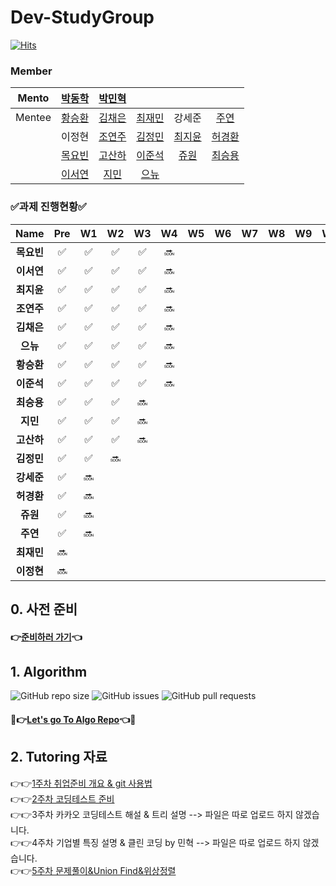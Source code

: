 # Dev-StudyGroup

[![Hits](https://hits.seeyoufarm.com/api/count/incr/badge.svg?url=https%3A%2F%2Fgithub.com%2FDev-StudyGroup&count_bg=%235B5A59&title_bg=%23716A6A&icon=github.svg&icon_color=%23000000&title=Github&edge_flat=false)](https://hits.seeyoufarm.com)

### Member

|Mento|[박동학](https://github.com/DonghakPark)|[박민혁](https://github.com/m1nnh)||||
|:---:|:---:|:---:|:---:|:---:|:---:|
|Mentee|[황승환](https://github.com/xx0hn)|[김채은](https://github.com/chchaeun) |[최재민](https://github.com/dku19jam) |강세준|[주연](https://github.com/keamjyn) |
| | 이정현 |[조연주](https://github.com/wormjoo)|[김정민](https://github.com/JeongMin-98) |[최지윤](https://github.com/J1Yun)|[허경환](https://github.com/hkh1284) |
| | [목요빈](https://github.com/yobinmok) |[고산하](https://github.com/headF1rst) |[이준석](https://github.com/juy4556)  | [쥬원](https://github.com/dwd9999) |[최승용](https://github.com/SeungYongChoi) |
| | [이서연](https://github.com/sylee723)  |[지민](https://github.com/ji-mango) |[으뉴](https://github.com/ChunEunyu)  | | |

### ✅과제 진행현황✅

|  Name   | Pre | W1 | W2 | W3 | W4 | W5 | W6 | W7 | W8 | W9 | W10 | W11 | W12 |
|:-------:|:---:|:--:|:--:|:--:|:--:|:--:|:--:|:--:|:--:|:--:|:---:|:---:|:---:|
| **목요빈** |  ✅  | ✅  | ✅  | ✅  | 🔜 |    |    |    |    |    |     |     |     |
| **이서연** |  ✅  | ✅  | ✅  | ✅  | 🔜 |    |    |    |    |    |     |     |     |
| **최지윤** |  ✅  | ✅  | ✅  | ✅  | 🔜 |    |    |    |    |    |     |     |     |
| **조연주** |  ✅  | ✅  |  ✅  | ✅  | 🔜  |    |    |    |    |    |     |     |     |
| **김채은** |  ✅  | ✅  | ✅  | ✅  | 🔜 |    |    |    |    |    |     |     |     |
| **으뉴**  |  ✅  | ✅  | ✅  | ✅  | 🔜  |    |    |    |    |     |     |     |
| **황승환** |  ✅  | ✅  | ✅  | ✅  | 🔜  |    |    |    |    |    |     |     |     |
| **이준석** |  ✅  | ✅  | ✅  | ✅  | 🔜  |    |    |    |    |    |     |     |     |
| **최승용** |  ✅  | ✅  | ✅  | 🔜 |    |    |    |    |    |    |     |     |     |
| **지민**  |  ✅  | ✅  | ✅  | 🔜 |    |    |    |    |    |    |     |     |     |
| **고산하** |  ✅  | ✅  | ✅ | 🔜 |    |    |    |    |    |    |     |     |     |
| **김정민** |  ✅  | ✅  | 🔜 |    |    |    |    |    |    |    |     |     |     |
| **강세준** |  ✅  | 🔜 |    |    |    |    |    |    |    |    |     |     |     |
| **허경환** |  ✅  | 🔜 |    |    |    |    |    |    |    |    |     |     |     |
| **쥬원**  |  ✅  | 🔜 |    |    |    |    |    |    |    |    |     |     |     |
| **주연**  |  ✅  | 🔜 |    |    |    |    |    |    |    |    |     |     |     |
| **최재민** | 🔜  |    |    |    |    |    |    |    |    |    |     |     |     |
| **이정현** | 🔜  |    |    |    |    |    |    |    |    |    |     |     |     |


## 0. 사전 준비

#### 👉[준비하러 가기](https://github.com/Dev-StudyGroup/.github/blob/main/Pre_Week.md)👈

## 1. Algorithm 

![GitHub repo size](https://img.shields.io/github/repo-size/Dev-StudyGroup/Algorithm)
![GitHub issues](https://img.shields.io/github/issues/Dev-StudyGroup/Algorithm)
![GitHub pull requests](https://img.shields.io/github/issues-pr/Dev-StudyGroup/Algorithm)

#### 💯👉[Let's go To Algo Repo](https://github.com/Dev-StudyGroup/Algorithm)👈💯

## 2. Tutoring 자료

👉👉[1주차 취업준비 개요 & git 사용법](https://github.com/Dev-StudyGroup/Tutoring/blob/main/1.Introduction%26git.pdf)  
👉👉[2주차 코딩테스트 준비](https://github.com/Dev-StudyGroup/Tutoring/blob/main/2.Coding%20Test.pdf)  
👉👉3주차 카카오 코딩테스트 해설 & 트리 설명 --> 파일은 따로 업로드 하지 않겠습니다.  
👉👉4주차 기업별 특징 설명 & 클린 코딩 by 민혁 --> 파일은 따로 업로드 하지 않겠습니다.  
👉👉[5주차 문제풀이&Union Find&위상정렬](https://github.com/Dev-StudyGroup/Tutoring/blob/main/4.%20union%20find%2C%20%EC%9C%84%EC%83%81%EC%A0%95%EB%A0%AC.pptx)  
